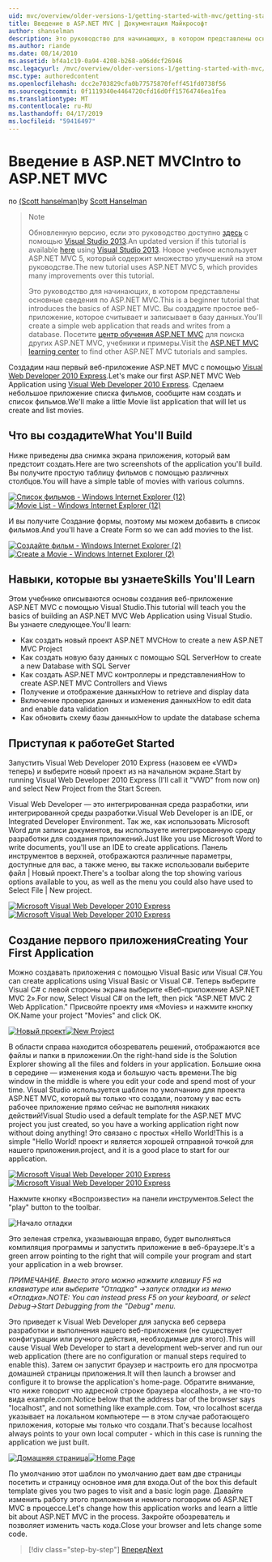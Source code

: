 ```yaml
---
uid: mvc/overview/older-versions-1/getting-started-with-mvc/getting-started-with-mvc-part1
title: Введение в ASP.NET MVC | Документация Майкрософт
author: shanselman
description: Это руководство для начинающих, в котором представлены основные сведения по ASP.NET MVC. Создание простого веб-приложения, которое считывает и записывает в базу данных.
ms.author: riande
ms.date: 08/14/2010
ms.assetid: bf4a1c19-0a94-4208-b268-a96ddcf26946
msc.legacyurl: /mvc/overview/older-versions-1/getting-started-with-mvc/getting-started-with-mvc-part1
msc.type: authoredcontent
ms.openlocfilehash: dcc2e703829cfa0b77575870feff451fd0738f56
ms.sourcegitcommit: 0f1119340e4464720cfd16d0ff15764746ea1fea
ms.translationtype: MT
ms.contentlocale: ru-RU
ms.lasthandoff: 04/17/2019
ms.locfileid: "59416497"
---
```

# <a name="intro-to-aspnet-mvc"></a><span data-ttu-id="ec0e8-104">Введение в ASP.NET MVC</span><span class="sxs-lookup"><span data-stu-id="ec0e8-104">Intro to ASP.NET MVC</span></span>

<span data-ttu-id="ec0e8-105">по [(Scott hanselman)](https://github.com/shanselman)</span><span class="sxs-lookup"><span data-stu-id="ec0e8-105">by [Scott Hanselman](https://github.com/shanselman)</span></span>

> > [!NOTE]
> > <span data-ttu-id="ec0e8-106">Обновленную версию, если это руководство доступно [здесь](../../getting-started/introduction/getting-started.md) с помощью [Visual Studio 2013](https://my.visualstudio.com/Downloads?q=visual%20studio%202013).</span><span class="sxs-lookup"><span data-stu-id="ec0e8-106">An updated version if this tutorial is available [here](../../getting-started/introduction/getting-started.md) using [Visual Studio 2013](https://my.visualstudio.com/Downloads?q=visual%20studio%202013).</span></span> <span data-ttu-id="ec0e8-107">Новое учебное использует ASP.NET MVC 5, который содержит множество улучшений на этом руководстве.</span><span class="sxs-lookup"><span data-stu-id="ec0e8-107">The new tutorial uses ASP.NET MVC 5, which provides many improvements over this tutorial.</span></span>
>
>
> <span data-ttu-id="ec0e8-108">Это руководство для начинающих, в котором представлены основные сведения по ASP.NET MVC.</span><span class="sxs-lookup"><span data-stu-id="ec0e8-108">This is a beginner tutorial that introduces the basics of ASP.NET MVC.</span></span> <span data-ttu-id="ec0e8-109">Вы создадите простое веб-приложение, которое считывает и записывает в базу данных.</span><span class="sxs-lookup"><span data-stu-id="ec0e8-109">You'll create a simple web application that reads and writes from a database.</span></span> <span data-ttu-id="ec0e8-110">Посетите [центр обучения ASP.NET MVC](../../../index.md) для поиска других ASP.NET MVC, учебники и примеры.</span><span class="sxs-lookup"><span data-stu-id="ec0e8-110">Visit the [ASP.NET MVC learning center](../../../index.md) to find other ASP.NET MVC tutorials and samples.</span></span>


<span data-ttu-id="ec0e8-111">Создадим наш первый веб-приложение ASP.NET MVC с помощью [Visual Web Developer 2010 Express](https://www.microsoft.com/express/Web/).</span><span class="sxs-lookup"><span data-stu-id="ec0e8-111">Let's make our first ASP.NET MVC Web Application using [Visual Web Developer 2010 Express](https://www.microsoft.com/express/Web/).</span></span> <span data-ttu-id="ec0e8-112">Сделаем небольшое приложение списка фильмов, сообщите нам создать и список фильмов.</span><span class="sxs-lookup"><span data-stu-id="ec0e8-112">We'll make a little Movie list application that will let us create and list movies.</span></span>

## <a name="what-youll-build"></a><span data-ttu-id="ec0e8-113">Что вы создадите</span><span class="sxs-lookup"><span data-stu-id="ec0e8-113">What You'll Build</span></span>

<span data-ttu-id="ec0e8-114">Ниже приведены два снимка экрана приложения, который вам предстоит создать.</span><span class="sxs-lookup"><span data-stu-id="ec0e8-114">Here are two screenshots of the application you'll build.</span></span> <span data-ttu-id="ec0e8-115">Вы получите простую таблицу фильмов с помощью различных столбцов.</span><span class="sxs-lookup"><span data-stu-id="ec0e8-115">You will have a simple table of movies with various columns.</span></span>

<span data-ttu-id="ec0e8-116">[![Список фильмов - Windows Internet Explorer (12)](getting-started-with-mvc-part1/_static/image2.png)](getting-started-with-mvc-part1/_static/image1.png)</span><span class="sxs-lookup"><span data-stu-id="ec0e8-116">[![Movie List - Windows Internet Explorer (12)](getting-started-with-mvc-part1/_static/image2.png)](getting-started-with-mvc-part1/_static/image1.png)</span></span>

<span data-ttu-id="ec0e8-117">И вы получите Создание формы, поэтому мы можем добавить в список фильмов.</span><span class="sxs-lookup"><span data-stu-id="ec0e8-117">And you'll have a Create Form so we can add movies to the list.</span></span>

<span data-ttu-id="ec0e8-118">[![Создайте фильм - Windows Internet Explorer (2)](getting-started-with-mvc-part1/_static/image4.png)](getting-started-with-mvc-part1/_static/image3.png)</span><span class="sxs-lookup"><span data-stu-id="ec0e8-118">[![Create a Movie - Windows Internet Explorer (2)](getting-started-with-mvc-part1/_static/image4.png)](getting-started-with-mvc-part1/_static/image3.png)</span></span>

## <a name="skills-youll-learn"></a><span data-ttu-id="ec0e8-119">Навыки, которые вы узнаете</span><span class="sxs-lookup"><span data-stu-id="ec0e8-119">Skills You'll Learn</span></span>

<span data-ttu-id="ec0e8-120">Этом учебнике описываются основы создания веб-приложение ASP.NET MVC с помощью Visual Studio.</span><span class="sxs-lookup"><span data-stu-id="ec0e8-120">This tutorial will teach you the basics of building an ASP.NET MVC Web Application using Visual Studio.</span></span> <span data-ttu-id="ec0e8-121">Вы узнаете следующее.</span><span class="sxs-lookup"><span data-stu-id="ec0e8-121">You'll learn:</span></span>

- <span data-ttu-id="ec0e8-122">Как создать новый проект ASP.NET MVC</span><span class="sxs-lookup"><span data-stu-id="ec0e8-122">How to create a new ASP.NET MVC Project</span></span>
- <span data-ttu-id="ec0e8-123">Как создать новую базу данных с помощью SQL Server</span><span class="sxs-lookup"><span data-stu-id="ec0e8-123">How to create a new Database with SQL Server</span></span>
- <span data-ttu-id="ec0e8-124">Как создать ASP.NET MVC контроллеры и представления</span><span class="sxs-lookup"><span data-stu-id="ec0e8-124">How to create ASP.NET MVC Controllers and Views</span></span>
- <span data-ttu-id="ec0e8-125">Получение и отображение данных</span><span class="sxs-lookup"><span data-stu-id="ec0e8-125">How to retrieve and display data</span></span>
- <span data-ttu-id="ec0e8-126">Включение проверки данных и изменения данных</span><span class="sxs-lookup"><span data-stu-id="ec0e8-126">How to edit data and enable data validation</span></span>
- <span data-ttu-id="ec0e8-127">Как обновить схему базы данных</span><span class="sxs-lookup"><span data-stu-id="ec0e8-127">How to update the database schema</span></span>

## <a name="get-started"></a><span data-ttu-id="ec0e8-128">Приступая к работе</span><span class="sxs-lookup"><span data-stu-id="ec0e8-128">Get Started</span></span>

<span data-ttu-id="ec0e8-129">Запустить Visual Web Developer 2010 Express (назовем ее «VWD» теперь) и выберите новый проект из на начальном экране.</span><span class="sxs-lookup"><span data-stu-id="ec0e8-129">Start by running Visual Web Developer 2010 Express (I'll call it "VWD" from now on) and select New Project from the Start Screen.</span></span>

<span data-ttu-id="ec0e8-130">Visual Web Developer — это интегрированная среда разработки, или интегрированной среды разработки.</span><span class="sxs-lookup"><span data-stu-id="ec0e8-130">Visual Web Developer is an IDE, or Integrated Developer Environment.</span></span> <span data-ttu-id="ec0e8-131">Так же, как использовать Microsoft Word для записи документов, вы используете интегрированную среду разработки для создания приложений.</span><span class="sxs-lookup"><span data-stu-id="ec0e8-131">Just like you use Microsoft Word to write documents, you'll use an IDE to create applications.</span></span> <span data-ttu-id="ec0e8-132">Панель инструментов в верхней, отображаются различные параметры, доступные для вас, а также меню, вы также использовали выберите файл | Новый проект.</span><span class="sxs-lookup"><span data-stu-id="ec0e8-132">There's a toolbar along the top showing various options available to you, as well as the menu you could also have used to Select File | New project.</span></span>

<span data-ttu-id="ec0e8-133">[![Microsoft Visual Web Developer 2010 Express](getting-started-with-mvc-part1/_static/image6.png)](getting-started-with-mvc-part1/_static/image5.png)</span><span class="sxs-lookup"><span data-stu-id="ec0e8-133">[![Microsoft Visual Web Developer 2010 Express](getting-started-with-mvc-part1/_static/image6.png)](getting-started-with-mvc-part1/_static/image5.png)</span></span>

## <a name="creating-your-first-application"></a><span data-ttu-id="ec0e8-134">Создание первого приложения</span><span class="sxs-lookup"><span data-stu-id="ec0e8-134">Creating Your First Application</span></span>

<span data-ttu-id="ec0e8-135">Можно создавать приложения с помощью Visual Basic или Visual C#.</span><span class="sxs-lookup"><span data-stu-id="ec0e8-135">You can create applications using Visual Basic or Visual C#.</span></span> <span data-ttu-id="ec0e8-136">Теперь выберите Visual C# с левой стороны экрана выберите «Веб-приложение ASP.NET MVC 2».</span><span class="sxs-lookup"><span data-stu-id="ec0e8-136">For now, Select Visual C# on the left, then pick "ASP.NET MVC 2 Web Application."</span></span> <span data-ttu-id="ec0e8-137">Присвойте проекту имя «Movies» и нажмите кнопку ОК.</span><span class="sxs-lookup"><span data-stu-id="ec0e8-137">Name your project "Movies" and click OK.</span></span>

<span data-ttu-id="ec0e8-138">[![Новый проект](getting-started-with-mvc-part1/_static/image8.png)](getting-started-with-mvc-part1/_static/image7.png)</span><span class="sxs-lookup"><span data-stu-id="ec0e8-138">[![New Project](getting-started-with-mvc-part1/_static/image8.png)](getting-started-with-mvc-part1/_static/image7.png)</span></span>

<span data-ttu-id="ec0e8-139">В области справа находится обозреватель решений, отображаются все файлы и папки в приложении.</span><span class="sxs-lookup"><span data-stu-id="ec0e8-139">On the right-hand side is the Solution Explorer showing all the files and folders in your application.</span></span> <span data-ttu-id="ec0e8-140">Большие окна в середине — изменения кода и большую часть времени.</span><span class="sxs-lookup"><span data-stu-id="ec0e8-140">The big window in the middle is where you edit your code and spend most of your time.</span></span> <span data-ttu-id="ec0e8-141">Visual Studio используется шаблон по умолчанию для проекта ASP.NET MVC, который вы только что создали, поэтому у вас есть рабочее приложение прямо сейчас не выполняя никаких действий!</span><span class="sxs-lookup"><span data-stu-id="ec0e8-141">Visual Studio used a default template for the ASP.NET MVC project you just created, so you have a working application right now without doing anything!</span></span> <span data-ttu-id="ec0e8-142">Это связано с простых «Hello World!</span><span class="sxs-lookup"><span data-stu-id="ec0e8-142">This is a simple "Hello World!</span></span> <span data-ttu-id="ec0e8-143">проект и является хорошей отправной точкой для нашего приложения.</span><span class="sxs-lookup"><span data-stu-id="ec0e8-143">project, and it is a good place to start for our application.</span></span>

<span data-ttu-id="ec0e8-144">[![Microsoft Visual Web Developer 2010 Express](getting-started-with-mvc-part1/_static/image10.png)](getting-started-with-mvc-part1/_static/image9.png)</span><span class="sxs-lookup"><span data-stu-id="ec0e8-144">[![Microsoft Visual Web Developer 2010 Express](getting-started-with-mvc-part1/_static/image10.png)](getting-started-with-mvc-part1/_static/image9.png)</span></span>

<span data-ttu-id="ec0e8-145">Нажмите кнопку «Воспроизвести» на панели инструментов.</span><span class="sxs-lookup"><span data-stu-id="ec0e8-145">Select the "play" button to the toolbar.</span></span>

![Начало отладки](getting-started-with-mvc-part1/_static/image11.png)

<span data-ttu-id="ec0e8-147">Это зеленая стрелка, указывающая вправо, будет выполняться компиляция программы и запустить приложение в веб-браузере.</span><span class="sxs-lookup"><span data-stu-id="ec0e8-147">It's a green arrow pointing to the right that will compile your program and start your application in a web browser.</span></span>

<span data-ttu-id="ec0e8-148">*ПРИМЕЧАНИЕ. Вместо этого можно нажмите клавишу F5 на клавиатуре или выберите "Отладка" -&gt;запуск отладки из меню «Отладка».*</span><span class="sxs-lookup"><span data-stu-id="ec0e8-148">*NOTE: You can instead press F5 on your keyboard, or select Debug-&gt;Start Debugging from the "Debug" menu.*</span></span>

<span data-ttu-id="ec0e8-149">Это приведет к Visual Web Developer для запуска веб сервера разработки и выполнения нашего веб-приложения (не существует конфигурации или ручного действия, необходимые для этого).</span><span class="sxs-lookup"><span data-stu-id="ec0e8-149">This will cause Visual Web Developer to start a development web-server and run our web application (there are no configuration or manual steps required to enable this).</span></span> <span data-ttu-id="ec0e8-150">Затем он запустит браузер и настроить его для просмотра домашней страницы приложения.</span><span class="sxs-lookup"><span data-stu-id="ec0e8-150">It will then launch a browser and configure it to browse the application's home-page.</span></span> <span data-ttu-id="ec0e8-151">Обратите внимание, что ниже говорит что адресной строке браузера «localhost», а не что-то вида example.com.</span><span class="sxs-lookup"><span data-stu-id="ec0e8-151">Notice below that the address bar of the browser says "localhost", and not something like example.com.</span></span> <span data-ttu-id="ec0e8-152">Том, что localhost всегда указывает на локальном компьютере — в этом случае работающего приложения, которые мы только что создали.</span><span class="sxs-lookup"><span data-stu-id="ec0e8-152">That's because localhost always points to your own local computer - which in this case is running the application we just built.</span></span>

<span data-ttu-id="ec0e8-153">[![Домашняя страница](getting-started-with-mvc-part1/_static/image13.png)](getting-started-with-mvc-part1/_static/image12.png)</span><span class="sxs-lookup"><span data-stu-id="ec0e8-153">[![Home Page](getting-started-with-mvc-part1/_static/image13.png)](getting-started-with-mvc-part1/_static/image12.png)</span></span>

<span data-ttu-id="ec0e8-154">По умолчанию этот шаблон по умолчанию дает вам две страницы посетить и страницу основное имя для входа.</span><span class="sxs-lookup"><span data-stu-id="ec0e8-154">Out of the box this default template gives you two pages to visit and a basic login page.</span></span> <span data-ttu-id="ec0e8-155">Давайте изменить работу этого приложения и немного поговорим об ASP.NET MVC в процессе.</span><span class="sxs-lookup"><span data-stu-id="ec0e8-155">Let's change how this application works and learn a little bit about ASP.NET MVC in the process.</span></span> <span data-ttu-id="ec0e8-156">Закройте обозреватель и позволяет изменить часть кода.</span><span class="sxs-lookup"><span data-stu-id="ec0e8-156">Close your browser and lets change some code.</span></span>

> [!div class="step-by-step"]
> [<span data-ttu-id="ec0e8-157">Вперед</span><span class="sxs-lookup"><span data-stu-id="ec0e8-157">Next</span></span>](getting-started-with-mvc-part2.md)
